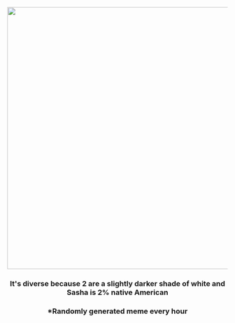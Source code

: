 <p align="center">
        <img src="https://i.redd.it/l2hb9ofmete91.png" width="600" height="600">
        </p>
        <h3 align="center">It's diverse because 2 are a slightly darker shade of white and Sasha is 2% native American</h3>
        <h3 align="center">*Randomly generated meme every hour</h3>
    